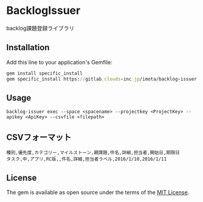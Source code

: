 # BacklogIssuer

backlog課題登録ライブラリ

## Installation

Add this line to your application's Gemfile:

```ruby
gem install specific_install
gem specific_install https://gitlab.clouds-inc.jp/imota/backlog-issuer.git
```

## Usage

```
backlog-issuer exec --space <spacename> --projectkey <ProjectKey> --apikey <ApiKey> --csvfile <filepath>
```

## CSVフォーマット

```
種別,優先度,カテゴリー,マイルストーン,親課題,件名,詳細,担当者,開始日,期限日
タスク,中,アプリ,RC版,,件名,詳細,担当者ラベル,2016/1/10,2016/1/11
```

## License

The gem is available as open source under the terms of the [MIT License](http://opensource.org/licenses/MIT).

